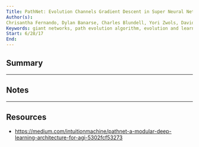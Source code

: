 ```yaml
---
Title: PathNet: Evolution Channels Gradient Descent in Super Neural Networks
Author(s): 
Chrisantha Fernando, Dylan Banarse, Charles Blundell, Yori Zwols, David Ha†, Andrei A. Rusu, Alexander Pritzel, Daan Wierstra; Google DeepMind
Keywords: giant networks, path evolution algorithm, evolution and learning, continual learning, transfer learning, multitask learning, basal ganglia
Start: 6/28/17
End:  
---
```


## Summary


---
## Notes


---
## Resources
- https://medium.com/intuitionmachine/pathnet-a-modular-deep-learning-architecture-for-agi-5302fcf53273
